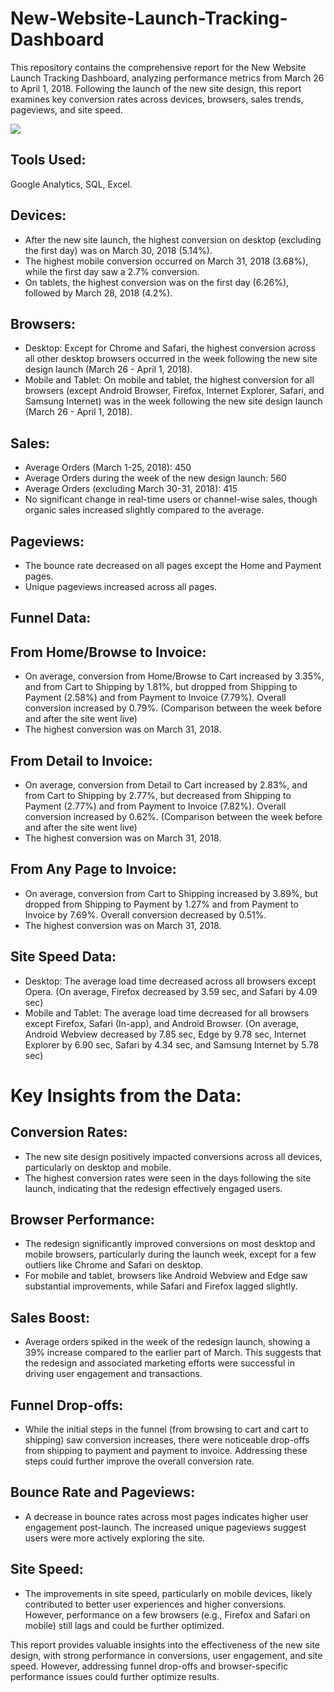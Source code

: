 # New-Website-Launch-Tracking-Dashboard

This repository contains the comprehensive report for the New Website Launch Tracking Dashboard, analyzing performance metrics from March 26 to April 1, 2018. Following the launch of the new site design, this report examines key conversion rates across devices, browsers, sales trends, pageviews, and site speed.

[<img src='https://sharminhossainbd.github.io/New-Website-Launch-Tracking-Dashboard/Site.jpg'>](https://sharminhossainbd.github.io/New-Website-Launch-Tracking-Dashboard/Site.jpg')

## Tools Used: 
Google Analytics, SQL, Excel.

## Devices: 
- After the new site launch, the highest conversion on desktop (excluding the first day) was on March 30, 2018 (5.14%).
- The highest mobile conversion occurred on March 31, 2018 (3.68%), while the first day saw a 2.7% conversion.
- On tablets, the highest conversion was on the first day (6.26%), followed by March 28, 2018 (4.2%).
  
## Browsers:
- Desktop: Except for Chrome and Safari, the highest conversion across all other desktop browsers occurred in the week following the new site design launch (March 26 - April 1, 2018).
- Mobile and Tablet: On mobile and tablet, the highest conversion for all browsers (except Android Browser, Firefox, Internet Explorer, Safari, and Samsung Internet) was in the week following the new site design launch (March 26 - April 1, 2018).
  
## Sales: 
- Average Orders (March 1-25, 2018): 450
- Average Orders during the week of the new design launch: 560
- Average Orders (excluding March 30-31, 2018): 415
- No significant change in real-time users or channel-wise sales, though organic sales increased slightly compared to the average.

## Pageviews: 
- The bounce rate decreased on all pages except the Home and Payment pages.
- Unique pageviews increased across all pages.
  
## Funnel Data:
## From Home/Browse to Invoice:

- On average, conversion from Home/Browse to Cart increased by 3.35%, and from Cart to Shipping by 1.81%, but dropped from Shipping to Payment (2.58%) and from Payment to Invoice (7.79%). Overall conversion increased by 0.79%. (Comparison between the week before and after the site went live)
- The highest conversion was on March 31, 2018.
  
## From Detail to Invoice:

- On average, conversion from Detail to Cart increased by 2.83%, and from Cart to Shipping by 2.77%, but decreased from Shipping to Payment (2.77%) and from Payment to Invoice (7.82%). Overall conversion increased by 0.62%. (Comparison between the week before and after the site went live)
- The highest conversion was on March 31, 2018.
  
## From Any Page to Invoice:

- On average, conversion from Cart to Shipping increased by 3.89%, but dropped from Shipping to Payment by 1.27% and from Payment to Invoice by 7.69%. Overall conversion decreased by 0.51%.
- The highest conversion was on March 31, 2018.
  
## Site Speed Data: 
- Desktop: The average load time decreased across all browsers except Opera. (On average, Firefox decreased by 3.59 sec, and Safari by 4.09 sec)
- Mobile and Tablet: The average load time decreased for all browsers except Firefox, Safari (In-app), and Android Browser. (On average, Android Webview decreased by 7.85 sec, Edge by 9.78 sec, Internet Explorer by 6.90 sec, Safari by 4.34 sec, and Samsung Internet by 5.78 sec)


# Key Insights from the Data:

## Conversion Rates:

- The new site design positively impacted conversions across all devices, particularly on desktop and mobile.
- The highest conversion rates were seen in the days following the site launch, indicating that the redesign effectively engaged users.
  
## Browser Performance:

- The redesign significantly improved conversions on most desktop and mobile browsers, particularly during the launch week, except for a few outliers like Chrome and Safari on desktop.
- For mobile and tablet, browsers like Android Webview and Edge saw substantial improvements, while Safari and Firefox lagged slightly.
  
## Sales Boost:

- Average orders spiked in the week of the redesign launch, showing a 39% increase compared to the earlier part of March. This suggests that the redesign and associated marketing efforts were successful in driving user engagement and transactions.
  
## Funnel Drop-offs:
- While the initial steps in the funnel (from browsing to cart and cart to shipping) saw conversion increases, there were noticeable drop-offs from shipping to payment and payment to invoice. Addressing these steps could further improve the overall conversion rate.

## Bounce Rate and Pageviews:

- A decrease in bounce rates across most pages indicates higher user engagement post-launch. The increased unique pageviews suggest users were more actively exploring the site.
  
## Site Speed:

- The improvements in site speed, particularly on mobile devices, likely contributed to better user experiences and higher conversions. However, performance on a few browsers (e.g., Firefox and Safari on mobile) still lags and could be further optimized.


This report provides valuable insights into the effectiveness of the new site design, with strong performance in conversions, user engagement, and site speed. However, addressing funnel drop-offs and browser-specific performance issues could further optimize results.
